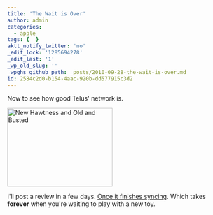 ```yaml
---
title: 'The Wait is Over'
author: admin
categories:
  - apple
tags: {  }
aktt_notify_twitter: 'no'
_edit_lock: '1285694278'
_edit_last: '1'
_wp_old_slug: ''
_wpghs_github_path: _posts/2010-09-28-the-wait-is-over.md
id: 2584c2d0-b154-4aac-920b-dd577915c3d2
---
```

<p>Now to see how good Telus' network is.</p>
<p><a href="http://www.flickr.com/photos/lemon/5033717310/" title="New Hawtness and Old and Busted by iChris, on Flickr"><img class="aligncenter" src="http://farm5.static.flickr.com/4129/5033717310_71629d3c2e_m.jpg" width="240" height="180" alt="New Hawtness and Old and Busted" /></a></p>
<p>I'll post a review in a few days.  <a href="http://cl.ly/2Zyq">Once it finishes syncing</a>.  Which takes <strong>forever</strong> when you're waiting to play with a new toy.</p>
